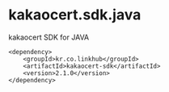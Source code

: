 kakaocert.sdk.java
================

kakaocert SDK for JAVA


    <dependency>
        <groupId>kr.co.linkhub</groupId>
        <artifactId>kakaocert-sdk</artifactId>
        <version>2.1.0</version>
    </dependency>
